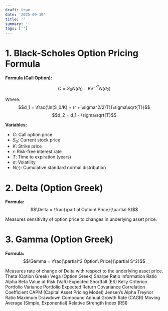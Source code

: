 ```yaml
---
draft: true
date: '2025-09-10'
title: ''
summary: ''
tags: ['']
---
```


# 1. Black-Scholes Option Pricing Formula

**Formula (Call Option):**

$$C = S_0 N(d_1) - K e^{-rT} N(d_2)$$

Where:
$$d_1 = \frac{\ln(S_0/K) + (r + \sigma^2/2)T}{\sigma\sqrt{T}}$$
$$d_2 = d_1 - \sigma\sqrt{T}$$

**Variables:**

- $C$: Call option price
- $S_0$: Current stock price
- $K$: Strike price
- $r$: Risk-free interest rate
- $T$: Time to expiration (years)
- $\sigma$: Volatility
- $N(\cdot)$: Cumulative standard normal distribution

# 2. Delta (Option Greek)

**Formula:**
$$\Delta = \frac{\partial Option\ Price}{\partial S}$$

Measures sensitivity of option price to changes in underlying asset price.

# 3. Gamma (Option Greek)

**Formula:**
$$\Gamma = \frac{\partial^2 Option\ Price}{\partial S^2}$$

Measures rate of change of Delta with respect to the underlying asset price.
Theta (Option Greek)
Vega (Option Greek)
Sharpe Ratio
Information Ratio
Alpha
Beta
Value at Risk (VaR)
Expected Shortfall (ES)
Kelly Criterion
Portfolio Variance
Portfolio Expected Return
Covariance
Correlation Coefficient
CAPM (Capital Asset Pricing Model)
Jensen’s Alpha
Treynor Ratio
Maximum Drawdown
Compound Annual Growth Rate (CAGR)
Moving Average (Simple, Exponential)
Relative Strength Index (RSI)
